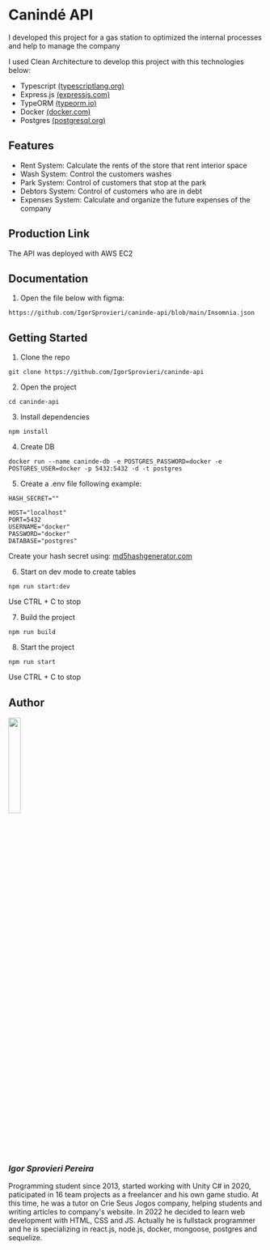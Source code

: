 # Canindé API

I developed this project for a gas station to optimized the internal processes and help to manage the company

I used Clean Architecture to develop this project with this technologies below:

- Typescript [(typescriptlang.org)](https://www.typescriptlang.org)
- Express.js [(expressjs.com)](https://expressjs.com)
- TypeORM [(typeorm.io)](https://typeorm.io)
- Docker [(docker.com)](https://www.docker.com)
- Postgres [(postgresql.org)](https://www.postgresql.org)

## Features

- Rent System: Calculate the rents of the store that rent interior space
- Wash System: Control the customers washes
- Park System: Control of customers that stop at the park
- Debtors System: Control of customers who are in debt
- Expenses System: Calculate and organize the future expenses of the company

## Production Link

The API was deployed with AWS EC2

## Documentation

1. Open the file below with figma:

```
https://github.com/IgorSprovieri/caninde-api/blob/main/Insomnia.json
```

## Getting Started

1. Clone the repo

```
git clone https://github.com/IgorSprovieri/caninde-api
```

2. Open the project

```
cd caninde-api
```

3. Install dependencies

```
npm install
```

4. Create DB

```
docker run --name caninde-db -e POSTGRES_PASSWORD=docker -e POSTGRES_USER=docker -p 5432:5432 -d -t postgres
```

5. Create a .env file following example:

```
HASH_SECRET=""

HOST="localhost"
PORT=5432
USERNAME="docker"
PASSWORD="docker"
DATABASE="postgres"
```

Create your hash secret using: [md5hashgenerator.com](https://www.md5hashgenerator.com)

6. Start on dev mode to create tables

```
npm run start:dev
```

Use CTRL + C to stop

7. Build the project

```
npm run build
```

8. Start the project

```
npm run start
```

Use CTRL + C to stop

## Author

<img src="./public/myImage.jpeg" width="22%">

### _Igor Sprovieri Pereira_

Programming student since 2013, started working with Unity C# in 2020, paticipated in 16 team projects as a freelancer and his own game studio. At this time, he was a tutor on Crie Seus Jogos company, helping students and writing articles to company's website. In 2022 he decided to learn web development with HTML, CSS and JS. Actually he is fullstack programmer and he is specializing in react.js, node.js, docker, mongoose, postgres and sequelize.
